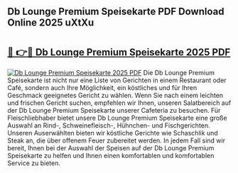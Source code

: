 ## Db Lounge Premium Speisekarte PDF Download Online 2025 uXtXu

# <h2><a href="http://gc6eb97.nevu.top/?p=Db+Lounge+Premium+Speisekarte">🔗 👉🔴 Db Lounge Premium Speisekarte 2025 PDF</a></h2>

[![Db Lounge Premium Speisekarte 2025 PDF](https://i.imgur.com/dBaPXMq.png)](http://gc6eb97.nevu.top/?p=Db+Lounge+Premium+Speisekarte)
Die Db Lounge Premium Speisekarte ist nicht nur eine Liste von Gerichten in einem Restaurant oder Café, sondern auch Ihre Möglichkeit, ein köstliches und für Ihren Geschmack geeignetes Gericht zu wählen. Wenn Sie nach einem leichten und frischen Gericht suchen, empfehlen wir Ihnen, unseren Salatbereich auf der Db Lounge Premium Speisekarte unserer Cafeteria zu besuchen. Für Fleischliebhaber bietet unsere Db Lounge Premium Speisekarte eine große Auswahl an Rind-, Schweinefleisch-, Hühnchen- und Fischgerichten. Unseren Auserwählten bieten wir köstliche Gerichte wie Schaschlik und Steak an, die über offenem Feuer zubereitet werden. In jedem Fall sind wir bereit, Ihnen bei der Auswahl der Speisen auf der Db Lounge Premium Speisekarte zu helfen und Ihnen einen komfortablen und komfortablen Service zu bieten.
